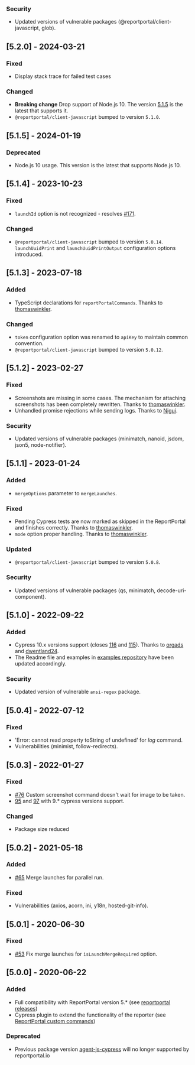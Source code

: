 ### Security
- Updated versions of vulnerable packages (@reportportal/client-javascript, glob).

## [5.2.0] - 2024-03-21
### Fixed
- Display stack trace for failed test cases
### Changed
- **Breaking change** Drop support of Node.js 10. The version [5.1.5](https://github.com/reportportal/agent-js-cypress/releases/tag/v5.1.5) is the latest that supports it.
- `@reportportal/client-javascript` bumped to version `5.1.0`.

## [5.1.5] - 2024-01-19
### Deprecated
- Node.js 10 usage. This version is the latest that supports Node.js 10.

## [5.1.4] - 2023-10-23
### Fixed
- `launchId` option is not recognized - resolves [#171](https://github.com/reportportal/agent-js-cypress/issues/171).
### Changed
- `@reportportal/client-javascript` bumped to version `5.0.14`. `launchUuidPrint` and `launchUuidPrintOutput` configuration options introduced.

## [5.1.3] - 2023-07-18
### Added
- TypeScript declarations for `reportPortalCommands`. Thanks to [thomaswinkler](https://github.com/thomaswinkler).
### Changed
- `token` configuration option was renamed to `apiKey` to maintain common convention.
- `@reportportal/client-javascript` bumped to version `5.0.12`.

## [5.1.2] - 2023-02-27
### Fixed
- Screenshots are missing in some cases. The mechanism for attaching screenshots has been completely rewritten. Thanks to [thomaswinkler](https://github.com/thomaswinkler).
- Unhandled promise rejections while sending logs. Thanks to [Nigui](https://github.com/Nigui).
### Security
- Updated versions of vulnerable packages (minimatch, nanoid, jsdom, json5, node-notifier).

## [5.1.1] - 2023-01-24
### Added
- `mergeOptions` parameter to `mergeLaunches`.
### Fixed
- Pending Cypress tests are now marked as skipped in the ReportPortal and finishes correctly. Thanks to [thomaswinkler](https://github.com/thomaswinkler).
- `mode` option proper handling. Thanks to [thomaswinkler](https://github.com/thomaswinkler).
### Updated
- `@reportportal/client-javascript` bumped to version `5.0.8`.
### Security
- Updated versions of vulnerable packages (qs, minimatch, decode-uri-component).

## [5.1.0] - 2022-09-22
### Added
- Cypress 10.x versions support (closes [116](https://github.com/reportportal/agent-js-cypress/issues/116) and [115](https://github.com/reportportal/agent-js-cypress/issues/115)). Thanks to [orgads](https://github.com/orgads) and [dwentland24](https://github.com/dwentland24).
- The Readme file and examples in [examples repository](https://github.com/reportportal/examples-js) have been updated accordingly.
### Security
- Updated version of vulnerable `ansi-regex` package.

## [5.0.4] - 2022-07-12
### Fixed
- 'Error: cannot read property toString of undefined' for _log_ command.
- Vulnerabilities (minimist, follow-redirects).

## [5.0.3] - 2022-01-27
### Fixed
- [#76](https://github.com/reportportal/agent-js-cypress/issues/76) Custom screenshot command doesn't wait for image to be taken.
- [95](https://github.com/reportportal/agent-js-cypress/issues/95) and [97](https://github.com/reportportal/agent-js-cypress/issues/97) with 9.* cypress versions support.
### Changed
- Package size reduced

## [5.0.2] - 2021-05-18
### Added
- [#65](https://github.com/reportportal/agent-js-cypress/issues/65) Merge launches for parallel run.
### Fixed
- Vulnerabilities (axios, acorn, ini, y18n, hosted-git-info).

## [5.0.1] - 2020-06-30
### Fixed
- [#53](https://github.com/reportportal/agent-js-cypress/issues/53) Fix merge launches for `isLaunchMergeRequired` option.

## [5.0.0] - 2020-06-22
### Added
- Full compatibility with ReportPortal version 5.* (see [reportportal releases](https://github.com/reportportal/reportportal/releases))
- Cypress plugin to extend the functionality of the reporter (see [ReportPortal custom commands](https://github.com/reportportal/agent-js-cypress#reportportal-custom-commands))
### Deprecated
- Previous package version [agent-js-cypress](https://www.npmjs.com/package/agent-js-cypress) will no longer supported by reportportal.io
